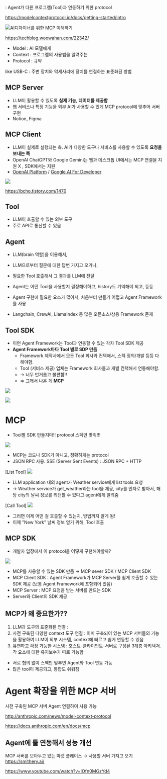 : Agent가 다른 프로그램(Tool)과 연동하기 위한 protocol

https://modelcontextprotocol.io/docs/getting-started/intro

![AI디자이너를 위한 MCP 이해하기](https://img1.daumcdn.net/thumb/R1280x0.fwebp/?fname=http://t1.daumcdn.net/brunch/service/user/3XFk/image/KWzF1l2E6sLRIM_-atRcpxq3JzY)


https://techblog.woowahan.com/22342/

- Model : AI 모델에게
- Context : 프로그램의 사용법을 알려주는
- Protocol : 규약

like USB-C : 주변 장치와 악세사리에 장치를 연결하는 표준화된 방법

## MCP Server
- LLM이 활용할 수 있도록 **실제 기능, 데이터를 제공함**
- 웹 서비스나 특정 기능을 외부 AI가 사용할 수 있게 MCP protocol에 맞추어 서버 구현
- Notion, Figma


## MCP Client
- LLM이 실제로 실행되는 측. AI가 다양한 도구나 서비스를 사용할 수 있도록 **요청을 보내는 쪽**
- OpenAI ChatGPT와 Google Gemini는 웹과 데스크톱 UI에서는 MCP 연결을 지원 X , SDK에서는 지원
- [OpenAI Platform](https://platform.openai.com/docs/guides/tools-remote-mcp) / [Google AI For Developer](https://ai.google.dev/gemini-api/docs/function-calling?hl=ko&amp;example=meeting#model_context_protocol_mcp)



![](<./Images/Pasted image 20250910133058.png>)

https://bcho.tistory.com/1470
## Tool
- LLM이 호출할 수 있는 외부 도구
- 주로 API로 통신할 수 있음

## Agent
- LLM(brain 역할)을 이용해서, 
- LLM으로부터 질문에 대한 답변 가지고 오거나, 
- 필요한 Tool 호출해서 그 결과를 LLM에 전달

- Agent는 어떤 Tool을 사용할지 결정해야하고, history도 기억해야 되고, 등등
- Agent 구현에 필요한 요소가 많아서, 처음부터 만들기 어렵고 Agent Framework를 사용
-  Langchain, CrewAI, LIamaIndex 등 많은 오픈소스/상용 Framework 존재

## Tool SDK
- 이런 Agent Framework는 Tool과 연동할 수 있는 각자 Tool SDK 제공
- **Agent Framework마다 Tool 별로 SDP 만듬**
	- Framework 제작사에서 모든 Tool 회사와 컨택해서, 스펙 정의/개발 등등 다 해야함.
	- Tool (서비스 제공) 업체는 Framework 회사들과 개별 컨택해서 연동해야함.
	- → 너무 번거롭고 불편함!!
	- ⇒ 그래서 나온 게 **MCP**


![](<./Images/Pasted image 20250910132851.png>)

![](<./Images/Pasted image 20250910142944.png>)

# MCP
- Tool별 SDK 만들지마!! protocol 스펙만 맞춰!!!

![](<./Images/Pasted image 20250910143324.png>)
- MCP는 코드나 SDK가 아니고, 정확하게는 protocol
- JSON RPC 사용. SSE (Server Sent Events) : JSON RPC + HTTP

[List Tool]
![](<./Images/Pasted image 20250910143744.png>)
- LLM application 내의 agent가 Weather service에게 list tools 요청 
- → Weather service가 get_weather라는 tool을 제공, city를 인자로 받아서, 해당 city의 날씨 정보를 리턴할 수 있다고 agent에게 알려줌


[Call Tool]
![](<./Images/Pasted image 20250910144058.png>)
- 그러면 이제 어떤 걸 호출할 수 있는지, 방법까지 알게 됨!
- 이제 "New York" 날씨 정보 얻기 위해, Tool 호출

## MCP SDK

- 개발자 입장에서 이 protocol을 어떻게 구현해야할까?

![](<./Images/Pasted image 20250910181635.png>)

- MCP를 사용할 수 있는 SDK 만듬 → MCP sever SDK / MCP Client SDK
- MCP Client SDK : Agent Framework가 MCP Server를 쉽게 호출할 수 있는 SDK 제공 (보통 Agent Framework에 포함되어 있음)
- MCP Server : MCP 요청을 받는 서버를 만드는 SDK
- Server와 Client의 SDK 제공

## MCP가 왜 중요한가??
1. LLM과 도구의 표준화된 연결 : 
2. 사전 구축된 다양한 context 도구 연결 : 이미 구축되어 있는 MCP 서버들의 기능을 활용하여 LLM이 외부 시스템, context에 빠르고 쉽게 연동할 수 있음
3. 유연하고 확장 가능한 시스템 : 호스트-클라이언트-서버로 구성된 3계층 아키텍쳐. 각 요소에 대한 유지보수가 따로 가능함

- 서로 협의 없이 스펙만 맞추면 Agent와 Tool 연동 가능
- 많은 tool이 제공되고, 통합도 쉬워짐


# Agent 확장을 위한 MCP 서버

사전 구축된 MCP 서버 Agent 연결하여 사용 가능

http://anthropic.com/news/model-context-protocol

https://docs.anthropic.com/en/docs/mcp

## Agent에 툴 연동해서 성능 개선
MCP 서버를 모아두고 있는 마켓 플레이스 → 사용할 서버 가지고 오기
https://smithery.ai/

https://www.youtube.com/watch?v=IOfn0MGzYd4


